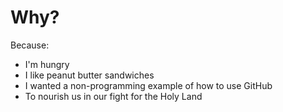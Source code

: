 # Why?

Because:

- I'm hungry
- I like peanut butter sandwiches
- I wanted a non-programming example of how to use GitHub
- To nourish us in our fight for the Holy Land

